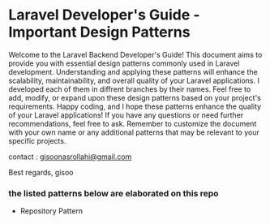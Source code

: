 # Laravel Developer's Guide - Important Design Patterns

Welcome to the Laravel Backend Developer's Guide! This document aims to provide you with essential design patterns commonly used in Laravel development. Understanding and applying these patterns will enhance the scalability, maintainability, and overall quality of your Laravel applications.
I developed each of them in diffrent branches by their names.
Feel free to add, modify, or expand upon these design patterns based on your project's requirements. Happy coding, and I hope these patterns enhance the quality of your Laravel applications! If you have any questions or need further recommendations, feel free to ask.
Remember to customize the document with your own name or any additional patterns that may be relevant to your specific projects. 

contact : gisoonasrollahi@gmail.com

Best regards,
gisoo

### the listed patterns below are elaborated on this repo

- Repository Pattern
